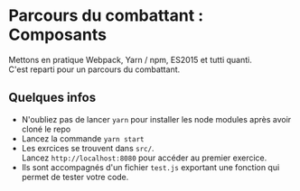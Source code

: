 # Parcours du combattant : Composants

Mettons en pratique Webpack, Yarn / npm, ES2015 et tutti quanti.  
C'est reparti pour un parcours du combattant.

## Quelques infos

- N'oubliez pas de lancer `yarn` pour installer les node modules après avoir cloné le repo
- Lancez la commande `yarn start`
- Les exrcices se trouvent dans `src/`.  
Lancez `http://localhost:8080` pour accéder au premier exercice.
- Ils sont accompagnés d'un fichier `test.js` exportant une fonction qui permet de tester votre code.
